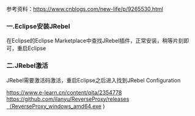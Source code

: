 参考资料：https://www.cnblogs.com/new-life/p/9265530.html

### 一.Eclipse安装JRebel
在Eclipse的Eclipse Marketplace中查找JRebel插件，正常安装，稍等片刻即可，重启Eclipse

### 二.JRebel激活
JRebel需要激活码激活，重启Eclipse之后进入找到JRebel Configuration

https://www.e-learn.cn/content/qita/2354778
https://github.com/ilanyu/ReverseProxy/releases（ReverseProxy_windows_amd64.exe
)

